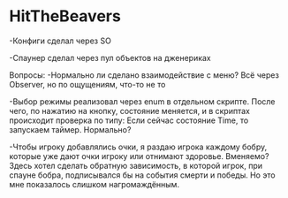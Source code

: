 # HitTheBeavers
 -Конфиги сделал через SO
	
 -Спаунер сделал через пул объектов на дженериках 

 Вопросы:
 -Нормально ли сделано взаимодействие с меню? Всё через Observer, но по ощущениям, что-то не то
	
 -Выбор режимы реализовал через enum в отдельном скрипте. После чего, по нажатию на кнопку, состояние меняется, и в скриптах происходит проверка по типу: Если сейчас состояние Time, то запускаем таймер. Нормально?
	
 -Чтобы игроку добавлялись очки, я раздаю игрока каждому бобру, которые уже дают очки игроку или отнимают здоровье. Вменяемо? 
 Здесь хотел сделать обратную зависимость, в которой игрок, при спауне бобра, подписывался бы на события смерти и победы. Но это мне показалось слишком нагромаждённым.
